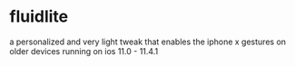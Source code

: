 # fluidlite
a personalized and very light tweak that enables the iphone x gestures on older devices running on ios 11.0 - 11.4.1
